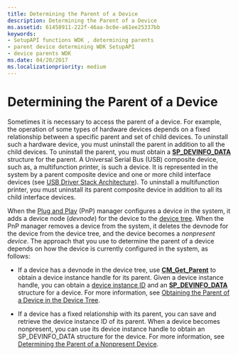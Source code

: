 ```yaml
---
title: Determining the Parent of a Device
description: Determining the Parent of a Device
ms.assetid: 61458911-222f-46aa-bc0e-a61ee25337bb
keywords:
- SetupAPI functions WDK , determining parents
- parent device determining WDK SetupAPI
- device parents WDK
ms.date: 04/20/2017
ms.localizationpriority: medium
---
```


# Determining the Parent of a Device





Sometimes it is necessary to access the parent of a device. For example, the operation of some types of hardware devices depends on a fixed relationship between a specific parent and set of child devices. To uninstall such a hardware device, you must uninstall the parent in addition to all the child devices. To uninstall the parent, you must obtain a [**SP_DEVINFO_DATA**](/windows/win32/api/setupapi/ns-setupapi-sp_devinfo_data) structure for the parent. A Universal Serial Bus (USB) composite device, such as, a multifunction printer, is such a device. It is represented in the system by a parent composite device and one or more child interface devices (see [USB Driver Stack Architecture](/windows-hardware/drivers/ddi/index)). To uninstall a multifunction printer, you must uninstall its parent composite device in addition to all its child interface devices.

When the [Plug and Play](../kernel/introduction-to-plug-and-play.md) (PnP) manager configures a device in the system, it adds a device node (*devnode*) for the device to the [device tree](../kernel/device-tree.md). When the PnP manager removes a device from the system, it deletes the devnode for the device from the device tree, and the device becomes a *nonpresent device*. The approach that you use to determine the parent of a device depends on how the device is currently configured in the system, as follows:

-   If a device has a devnode in the device tree, use [**CM_Get_Parent**](/windows/win32/api/cfgmgr32/nf-cfgmgr32-cm_get_parent) to obtain a device instance handle for its parent. Given a device instance handle, you can obtain a [device instance ID](device-instance-ids.md) and an [**SP_DEVINFO_DATA**](/windows/win32/api/setupapi/ns-setupapi-sp_devinfo_data) structure for a device. For more information, see [Obtaining the Parent of a Device in the Device Tree](obtaining-the-parent-of-a-device-in-the-device-tree.md).

-   If a device has a fixed relationship with its parent, you can save and retrieve the device instance ID of its parent. When a device becomes nonpresent, you can use its device instance handle to obtain an SP_DEVINFO_DATA structure for the device. For more information, see [Determining the Parent of a Nonpresent Device](determining-the-parent-of-a-nonpresent-device.md).

